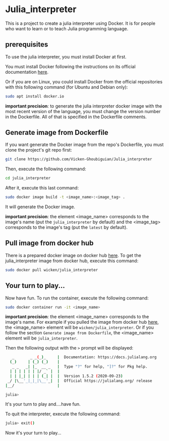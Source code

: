 # Julia_interpreter

This is a project to create a julia interpreter using Docker.
It is for people who want to learn or to teach Julia programming language.

## prerequisites

To use the julia interpreter, you must install Docker at first.

You must install Docker following the instructions on its official documentation [here](https://docs.docker.com/get-docker/).

Or if you are on Linux, you could install Docker from the official repositories with this following command (for Ubuntu and Debian only):

```bash
sudo apt install docker.io
```
__important precision__: to generate the julia interpreter docker image with the most recent version of the language, you must change the version number in the Dockerfile. All of that is specified in the Dockerfile comments.

## Generate image from Dockerfile

If you want generate the Docker image from the repo's Dockerfile, you must clone the project's git repo first:

```bash
git clone https://github.com/Vicken-Ghoubiguian/Julia_interpreter
```
Then, execute the following command:

```bash
cd julia_interpreter
```
After it, execute this last command:

```bash
sudo docker image build -t <image_name>:<image_tag> .
```
It will generate the Docker image.

__important precision__: the element <image_name> corresponds to the image's name (put the `julia_interpreter` by default) and the <image_tag> corresponds to the image's tag (put the `latest` by default).

## Pull image from docker hub

There is a prepared docker image on docker hub [here](https://hub.docker.com/r/wicken/julia_interpreter).
To get the julia_interpreter image from docker hub, execute this command:

```bash
sudo docker pull wicken/julia_interpreter
```
## Your turn to play...

Now have fun.
To run the container, execute the following command:

```bash
sudo docker container run -it <image_name>
```
__important precision__: the element <image_name> corresponds to the image's name.
For example if you pulled the image from docker hub [here](https://hub.docker.com/r/wicken/julia_interpreter), the <image_name> element will be `wicken/julia_interpreter`.
Or if you follow the section `Generate image from Dockerfile`, the <image_name> element will be `julia_interpreter`.

Then the following output with the `>` prompt will be displayed:

```bash
   _       _ _(_)_     |  Documentation: https://docs.julialang.org
  (_)     | (_) (_)    |
   _ _   _| |_  __ _   |  Type "?" for help, "]?" for Pkg help.
  | | | | | | |/ _` |  |
  | | |_| | | | (_| |  |  Version 1.5.2 (2020-09-23)
 _/ |\__'_|_|_|\__'_|  |  Official https://julialang.org/ release
|__/                   |

julia>
```
It's your turn to play and....have fun.

To quit the interpreter, execute the following command:

```bash
julia> exit()
```
Now it's your turn to play...
